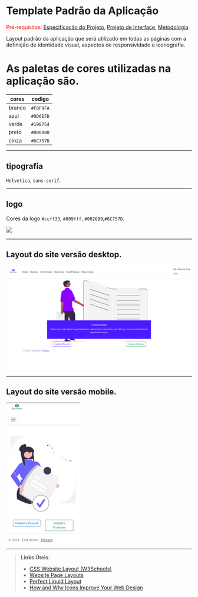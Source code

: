 # Template Padrão da Aplicação

<span style="color:red">Pré-requisitos: <a href="2-Especificação do Projeto.md"> Especificação do Projeto</a></span>, <a href="3-Projeto de Interface.md"> Projeto de Interface</a>, <a href="4-Metodologia.md"> Metodologia</a>

Layout padrão da aplicação que será utilizado em todas as páginas com a definição de identidade visual, aspectos de responsividade e iconografia.

# As paletas de cores utilizadas na aplicação são. 
| cores | codigo   |
| ---   | ---      |
| branco| `#F8F9FA`|
| azul  | `#0D6EFD`|
| verde | `#198754`|
| preto | `#000000`|
| cinza | `#6C757D`|

---

## tipografia
`Helvetica`, `sans-serif`.

---

## logo
Cores da logo `#ccff33`, `#809fff`, `#002699`,`#6C757D`.


<img src="https://github.com/ICEI-PUC-Minas-PMV-SInt/pmv-sint-2024-1-e3-proj-back-t1-time-3/blob/main/docs/img/logo.png?raw=true" >

---

## Layout do site versão desktop.

<img src="img/layout_home.png" >

---

## Layout do site versão mobile.

<img src="img/layou_mobile.jpg" width="200px" >

---

> **Links Úteis**:
>
> - [CSS Website Layout (W3Schools)](https://www.w3schools.com/css/css_website_layout.asp)
> - [Website Page Layouts](http://www.cellbiol.com/bioinformatics_web_development/chapter-3-your-first-web-page-learning-html-and-css/website-page-layouts/)
> - [Perfect Liquid Layout](https://matthewjamestaylor.com/perfect-liquid-layouts)
> - [How and Why Icons Improve Your Web Design](https://usabilla.com/blog/how-and-why-icons-improve-you-web-design/)
